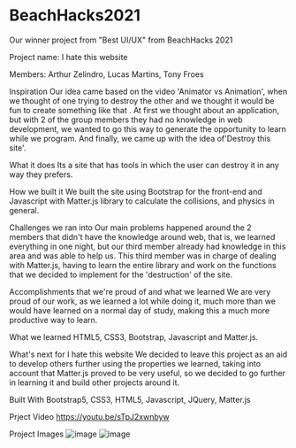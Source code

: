 # BeachHacks2021
Our winner project from "Best UI/UX" from BeachHacks 2021

Project name: I hate this website

Members: Arthur Zelindro, Lucas Martins, Tony Froes

Inspiration
Our idea came based on the video 'Animator vs Animation', when we thought of one trying to destroy the other and we thought it would be fun to create something like that . At first we thought about an application, but with 2 of the group members they had no knowledge in web development, we wanted to go this way to generate the opportunity to learn while we program. And finally, we came up with the idea of ​​'Destroy this site'.

What it does
Its a site that has tools in which the user can destroy it in any way they prefers.

How we built it
We built the site using Bootstrap for the front-end and Javascript with Matter.js library to calculate the collisions, and physics in general.

Challenges we ran into
Our main problems happened around the 2 members that didn't have the knowledge around web, that is, we learned everything in one night, but our third member already had knowledge in this area and was able to help us. This third member was in charge of dealing with Matter.js, having to learn the entire library and work on the functions that we decided to implement for the 'destruction' of the site.

Accomplishments that we're proud of and what we learned
We are very proud of our work, as we learned a lot while doing it, much more than we would have learned on a normal day of study, making this a much more productive way to learn.

What we learned
HTML5, CSS3, Bootstrap, Javascript and Matter.js.

What's next for I hate this website
We decided to leave this project as an aid to develop others further using the properties we learned, taking into account that Matter.js proved to be very useful, so we decided to go further in learning it and build other projects around it.

Built With
Bootstrap5, CSS3, HTML5, Javascript, JQuery, Matter.js

Prject Video
https://youtu.be/sTpJ2xwnbyw

Project Images
![image](https://user-images.githubusercontent.com/48337561/115237627-2731bc00-a0f3-11eb-9810-4c2f61b40304.png) ![image](https://user-images.githubusercontent.com/48337561/115237642-2bf67000-a0f3-11eb-8ab2-b663dfabbfdc.png)
